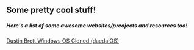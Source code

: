 ## Some pretty cool stuff!
##### Here's a list of some awesome websites/preojects and resources too!


[Dustin Brett Windows OS Cloned (daedalOS)](https://dustinbrett.com/)

